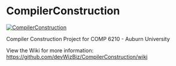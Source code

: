 # CompilerConstruction
[![CompilerConstruction](https://github.com/devWizBiz/CompilerConstruction/actions/workflows/python-app.yml/badge.svg?branch=main)](https://github.com/devWizBiz/CompilerConstruction/actions/workflows/python-app.yml)  

Compiler Construction Project for COMP 6210 - Auburn University

View the Wiki for more information: https://github.com/devWizBiz/CompilerConstruction/wiki
